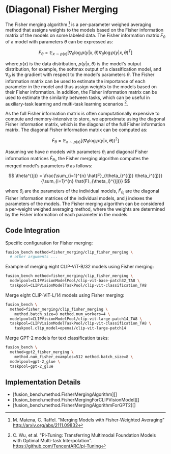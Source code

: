 # (Diagonal) Fisher Merging

The Fisher merging algorithm [^1] is a per-parameter weighed averaging method that assigns weights to the models based on the Fisher information matrix of the models on some labeled data.
The Fisher information matrix $F_\theta$ of a model with parameters $\theta$ can be expressed as:

$$ F_\theta = \mathbb{E}_{x \sim p(x)} \left[ \nabla_\theta \log p(y|x, \theta) \nabla_\theta \log p(y|x, \theta)^T \right] $$

where $p(x)$ is the data distribution, $p(y|x, \theta)$ is the model's output distribution, for example, the softmax output of a classification model, and $\nabla_\theta$ is the gradient with respect to the model's parameters $\theta$.
The Fisher information matrix can be used to estimate the importance of each parameter in the model and thus assign weights to the models based on their Fisher information. 
In addition, the Fisher information matrix can be used to estimate the similarity between tasks, which can be useful in auxiliary-task learning and multi-task learning scenarios [^2].

As the full Fisher information matrix is often computationally expensive to compute and memory-intensive to store, we approximate using the diagonal Fisher information matrix, which is the diagonal of the full Fisher information matrix.
The diagonal Fisher information matrix can be computed as:

$$ \hat{F}_\theta = \mathbb{E}_{x \sim p(x)} \left[ \left(\nabla_\theta \log p(y|x, \theta)\right)^2 \right] $$

Assuming we have $n$ models with parameters $\theta_i$ and diagonal Fisher information matrices $\hat{F}_{\theta_i}$, the Fisher merging algorithm computes the merged model's parameters $\theta$ as follows:

$$ \theta^{(j)} = \frac{\sum_{i=1}^{n} \hat{F}_{\theta_i}^{(j)} \theta_i^{(j)}}{\sum_{i=1}^{n} \hat{F}_{\theta_i}^{(j)}} $$

where $\theta_i$ are the parameters of the individual models, $\hat{F}_{\theta_i}$ are the diagonal Fisher information matrices of the individual models, and $j$ indexes the parameters of the models.
The Fisher merging algorithm can be considered a per-weight weighed averaging method, where the weights are determined by the Fisher information of each parameter in the models.

## Code Integration

Specific configuration for Fisher merging:

```bash
fusion_bench method=fisher_merging/clip_fisher_merging \
  # other arguments ...
```

Example of merging eight CLIP-ViT-B/32 models using Fisher merging:

```bash
fusion_bench method=fisher_merging/clip_fisher_merging \
  modelpool=CLIPVisionModelPool/clip-vit-base-patch32_TA8 \
  taskpool=CLIPVisionModelTaskPool/clip-vit-classification_TA8
```

Merge eight CLIP-ViT-L/14 models using Fisher merging:

```bash
fusion_bench \
  method=fisher_merging/clip_fisher_merging \
    method.batch_size=8 method.num_workers=4 \
  modelpool=CLIPVisionModelPool/clip-vit-large-patch14_TA8 \
  taskpool=CLIPVisionModelTaskPool/clip-vit-classification_TA8 \
    taskpool.clip_model=openai/clip-vit-large-patch14
```

Merge GPT-2 models for text classification tasks:

```bash
fusion_bench \
  method=gpt2_fisher_merging \
    method.num_fisher_examples=512 method.batch_size=8 \
  modelpool=gpt-2_glue \
  taskpool=gpt-2_glue
```

## Implementation Details

- [fusion_bench.method.FisherMergingAlgorithm][]
- [fusion_bench.method.FisherMergingForCLIPVisionModel][]
- [fusion_bench.method.FisherMergingAlgorithmForGPT2][]

[^1]: M. Matena, C. Raffel. "Merging Models with Fisher-Weighted Averaging" http://arxiv.org/abs/2111.09832
[^2]: C. Wu, et al. "Pi-Tuning: Transferring Multimodal Foundation Models with Optimal Multi-task Interpolation". https://github.com/TencentARC/pi-Tuning

